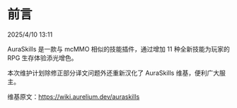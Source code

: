 # 前言

2025/4/10 13:11

AuraSkills 是一款与 mcMMO 相似的技能插件，通过增加 11 种全新技能为玩家的 RPG 生存体验添光增色。

本次维护计划除修正部分译文问题外还重新汉化了 AuraSkills 维基，便利广大服主。

维基原文：https://wiki.aurelium.dev/auraskills